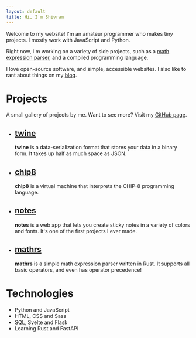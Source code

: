 ```yaml
---
layout: default
title: Hi, I'm Shivram
---
```


Welcome to my website! I'm an amateur programmer who makes tiny projects. I mostly work with JavaScript and Python.

Right now, I'm working on a variety of side projects, such as a [math expression parser](https://github.com/shivrm/mathrs), and a compiled programming language.
<!--more-->

I love open-source software, and simple, accessible websites. I also like to rant about things on my [blog]({{site.url}}/blog).

# Projects


A small gallery of projects by me. Want to see more? Visit my [GitHub page](https://github.com/shivrm).

* ## [twine]({{site.url}}/twine)
    **twine** is a data-serialization format that stores your data in a binary form. It takes up half as much space as JSON.
    
* ## [chip8](https://github.com/shivrm/chip8)
    **chip8** is a virtual machine that interprets the CHIP-8 programming language.
        
* ## [notes]({{site.url}}/notes)
    **notes** is a web app that lets you create sticky notes in a variety of colors and fonts. It's one of the first projects I ever made.
    
* ## [mathrs](https://github.com/shivrm/maths)
    **mathrs** is a simple math expression parser written in Rust. It supports all basic operators, and even
    has operator precedence!

# Technologies

*   Python and JavaScript
*   HTML, CSS and Sass
*   SQL, Svelte and Flask
*   Learning Rust and FastAPI
